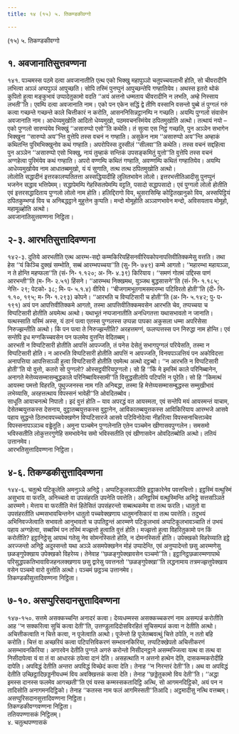 ```yaml
---
title: १४ (१५) ५. तिकण्डकीवग्गो

---
```

(१५) ५. तिकण्डकीवग्गो  


## १. अवजानातिसुत्तवण्णना

१४१. पञ्चमस्स पठमे दत्वा अवजानातीति एत्थ एको भिक्खु महापुञ्ञो चतुपच्चयलाभी होति, सो चीवरादीनि लभित्वा अञ्ञं अप्पपुञ्ञं आपुच्छति। सोपि तस्मिं पुनप्पुनं आपुच्छन्तेपि गण्हातियेव। अथस्स इतरो थोकं कुपितो हुत्वा मङ्कुभावं उप्पादेतुकामो वदति ‘‘अयं अत्तनो धम्मताय चीवरादीनि न लभति, अम्हे निस्साय लभती’’ति। एवम्पि दत्वा अवजानाति नाम। एको पन एकेन सद्धिं द्वे तीणि वस्सानि वसन्तो पुब्बे तं पुग्गलं गरुं कत्वा गच्छन्ते गच्छन्ते काले चित्तीकारं न करोति, आसननिसिन्नट्ठानम्पि न गच्छति। अयम्पि पुग्गलो संवासेन अवजानाति नाम। आधेय्यमुखोति आदितो धेय्यमुखो, पठमवचनस्मिंयेव ठपितमुखोति अत्थो। तत्थायं नयो – एको पुग्गलो सारुप्पंयेव भिक्खुं ‘‘असारुप्पो एसो’’ति कथेति। तं सुत्वा एस निट्ठं गच्छति, पुन अञ्ञेन सभागेन भिक्खुना ‘‘सारुप्पो अय’’न्ति वुत्तेपि तस्स वचनं न गण्हाति। असुकेन नाम ‘‘असारुप्पो अय’’न्ति अम्हाकं कथितन्ति पुरिमभिक्खुनोव कथं गण्हाति। अपरोपिस्स दुस्सीलं ‘‘सीलवा’’ति कथेति। तस्स वचनं सद्दहित्वा पुन अञ्ञेन ‘‘असारुप्पो एसो भिक्खु, नायं तुम्हाकं सन्तिकं उपसङ्कमितुं युत्तो’’ति वुत्तेपि तस्स वचनं अग्गहेत्वा पुरिमंयेव कथं गण्हाति। अपरो वण्णम्पि कथितं गण्हाति, अवण्णम्पि कथितं गण्हातियेव। अयम्पि आधेय्यमुखोयेव नाम आधातब्बमुखो, यं यं सुणाति, तत्थ तत्थ ठपितमुखोति अत्थो।  
लोलोति सद्धादीनं इत्तरकालप्पतितत्ता अस्सद्धियादीहि लुलितभावेन लोलो। इत्तरभत्तीतिआदीसु पुनप्पुनं भजनेन सद्धाव भत्तिपेमम्। सद्धापेमम्पि गेहस्सितपेमम्पि वट्टति, पसादो सद्धापसादो। एवं पुग्गलो लोलो होतीति एवं इत्तरसद्धादिताय पुग्गलो लोलो नाम होति। हलिद्दिरागो विय, थुसरासिम्हि कोट्टितखानुको विय, अस्सपिट्ठियं ठपितकुम्भण्डं विय च अनिबद्धट्ठाने मुहुत्तेन कुप्पति। मन्दो मोमूहोति अञ्ञाणभावेन मन्दो, अविसयताय मोमूहो, महामूळ्होति अत्थो।  
अवजानातिसुत्तवण्णना निट्ठिता।  


## २-३. आरभतिसुत्तादिवण्णना

१४२-३. दुतिये आरभतीति एत्थ आरम्भ-सद्दो कम्मकिरियहिंसनवीरियकोपनापत्तिवीतिक्कमेसु वत्तति। तथा हेस ‘‘यं किञ्चि दुक्खं सम्भोति, सब्बं आरम्भपच्चया’’ति (सु॰ नि॰ ७४९) कम्मे आगतो। ‘‘महारम्भा महायञ्ञा, न ते होन्ति महप्फला’’ति (सं॰ नि॰ १.१२०; अ॰ नि॰ ४.३९) किरियाय। ‘‘समणं गोतमं उद्दिस्स पाणं आरभन्ती’’ति (म॰ नि॰ २.५१) हिंसने। ‘‘आरम्भथ निक्खमथ, युञ्जथ बुद्धसासने’’ति (सं॰ नि॰ १.१८५; नेत्ति॰ २९; पेटको॰ ३८; मि॰ प॰ ५.१.४) वीरिये। ‘‘बीजगामभूतगामसमारम्भा पटिविरतो होती’’ति (दी॰ नि॰ १.१०, १९५; म॰ नि॰ १.२९३) कोपने। ‘‘आरभति च विप्पटिसारी च होती’’ति (अ॰ नि॰ ५.१४२; पु॰ प॰ १९१) अयं पन आपत्तिवीतिक्कमे आगतो, तस्मा आपत्तिवीतिक्कमवसेन आरभति चेव, तप्पच्चया च विप्पटिसारी होतीति अयमेत्थ अत्थो। यथाभूतं नप्पजानातीति अनधिगतत्ता यथासभावतो न जानाति। यत्थस्साति यस्मिं अस्स, यं ठानं पत्वा एतस्स पुग्गलस्स उप्पन्ना पापका अकुसला धम्मा अपरिसेसा निरुज्झन्तीति अत्थो। किं पन पत्वा ते निरुज्झन्तीति? अरहत्तमग्गं, फलप्पत्तस्स पन निरुद्धा नाम होन्ति। एवं सन्तेपि इध मग्गकिच्चवसेन पन फलमेव वुत्तन्ति वेदितब्बम्।  
आरभती न विप्पटिसारी होतीति आपत्तिं आपज्जति, तं पनेस देसेतुं सभागपुग्गलं परियेसति, तस्मा न विप्पटिसारी होति। न आरभति विप्पटिसारी होतीति आपत्तिं न आपज्जति, विनयपञ्ञत्तियं पन अकोविदत्ता अनापत्तिया आपत्तिसञ्ञी हुत्वा विप्पटिसारी होतीति एवमेत्थ अत्थो दट्ठब्बो। ‘‘न आरभति न विप्पटिसारी होती’’ति यो वुत्तो, कतरो सो पुग्गलो? ओस्सट्ठवीरियपुग्गलो। सो हि ‘‘किं मे इमस्मिं काले परिनिब्बानेन, अनागते मेत्तेय्यसम्मासम्बुद्धकाले परिनिब्बायिस्सामी’’ति विसुद्धसीलोपि पटिपत्तिं न पूरेति। सो हि ‘‘किमत्थं आयस्मा पमत्तो विहरति, पुथुज्जनस्स नाम गति अनिबद्धा, तस्मा हि मेत्तेय्यसम्मासम्बुद्धस्स सम्मुखीभावं लभेय्यासि, अरहत्तत्थाय विपस्सनं भावेही’’ति ओवदितब्बोव।  
साधूति आयाचनत्थे निपातो। इदं वुत्तं होति – याव अपरद्धं वत आयस्मता, एवं सन्तेपि मयं आयस्मन्तं याचाम, देसेतब्बयुत्तकस्स देसनाय, वुट्ठातब्बयुत्तकस्स वुट्ठानेन, आविकातब्बयुत्तकस्स आविकिरियाय आरम्भजे आसवे पहाय सुद्धन्ते ठितभावपच्चवेक्खणेन विप्पटिसारजे आसवे पटिविनोदेत्वा नीहरित्वा विपस्सनाचित्तञ्चेव विपस्सनापञ्ञञ्च वड्ढेतूति। अमुना पञ्चमेन पुग्गलेनाति एतेन पञ्चमेन खीणासवपुग्गलेन। समसमो भविस्सतीति लोकुत्तरगुणेहि समभावेनेव समो भविस्सतीति एवं खीणासवेन ओवदितब्बोति अत्थो। ततियं उत्तानमेव।  
आरभतिसुत्तादिवण्णना निट्ठिता।  


## ४-६. तिकण्डकीसुत्तादिवण्णना

१४४-६. चतुत्थे पटिकूलेति अमनुञ्ञे अनिट्ठे। अप्पटिकूलसञ्ञीति इट्ठाकारेनेव पवत्तचित्तो। इट्ठस्मिं वत्थुस्मिं असुभाय वा फरति, अनिच्चतो वा उपसंहरति उपनेति पवत्तेति। अनिट्ठस्मिं वत्थुस्मिन्ति अनिट्ठे सत्तसञ्ञिते आरम्मणे। मेत्ताय वा फरतीति मेत्तं हितेसितं उपसंहरन्तो सब्बत्थकमेव वा तत्थ फरति। धातुतो वा उपसंहरतीति धम्मसभावचिन्तनेन धातुतो पच्चवेक्खणाय धातुमनसिकारं वा तत्थ पवत्तेति। तदुभयं अभिनिवज्जेत्वाति सभावतो आनुभावतो च उपतिट्ठन्तं आरम्मणे पटिकूलभावं अप्पटिकूलभावञ्चाति तं उभयं पहाय अग्गहेत्वा, सब्बस्मिं पन तस्मिं मज्झत्तो हुत्वाति वुत्तं होति। मज्झत्तो हुत्वा विहरितुकामो पन किं करोतीति? इट्ठानिट्ठेसु आपाथं गतेसु नेव सोमनस्सितो होति, न दोमनस्सितो होति। उपेक्खको विहरेय्याति इट्ठे अरज्जन्तो अनिट्ठे अदुस्सन्तो यथा अञ्ञे असमपेक्खनेन मोहं उप्पादेन्ति, एवं अनुप्पादेन्तो छसु आरम्मणेसु छळङ्गुपेक्खाय उपेक्खको विहरेय्य। तेनेवाह ‘‘छळङ्गुपेक्खावसेन पञ्चमो’’ति। इट्ठानिट्ठछळारम्मणापाथे परिसुद्धपकतिभावाविजहनलक्खणाय छसु द्वारेसु पवत्तनतो ‘‘छळङ्गुपेक्खा’’ति लद्धनामाय तत्रमज्झत्तुपेक्खाय वसेन पञ्चमो वारो वुत्तोति अत्थो। पञ्चमं छट्ठञ्च उत्तानमेव।  
तिकण्डकीसुत्तादिवण्णना निट्ठिता।  


## ७-१०. असप्पुरिसदानसुत्तादिवण्णना

१४७-१५०. सत्तमे असक्कच्चन्ति अनादरं कत्वा। देय्यधम्मस्स असक्कच्चकरणं नाम असम्पन्नं करोतीति आह ‘‘न सक्करित्वा सुचिं कत्वा देती’’ति, उत्तण्डुलादिदोसविरहितं सुचिसम्पन्नं कत्वा न देतीति अत्थो। अचित्तीकत्वाति न चित्ते कत्वा, न पूजेत्वाति अत्थो। पूजेन्तो हि पूजेतब्बवत्थुं चित्ते ठपेति, न ततो बहि करोति। चित्तं वा अच्छरियं कत्वा पटिपत्तिविकरणं सम्भावनकिरिया, तप्पटिक्खेपतो अचित्तीकरणं असम्भावनकिरिया। अगारवेन देतीति पुग्गले अगरुं करोन्तो निसीदनट्ठाने असम्मज्जित्वा यत्थ वा तत्थ वा निसीदापेत्वा यं वा तं वा आधारकं ठपेत्वा दानं देति। असहत्थाति न अत्तनो हत्थेन देति, दासकम्मकरोदीहि दापेति। अपविद्धं देतीति अन्तरा अपविद्धं विच्छेदं कत्वा देति। तेनाह ‘‘न निरन्तरं देती’’ति। अथ वा अपविद्धं देतीति उच्छिट्ठादिछड्डनीयधम्मं विय अवक्खित्तकं कत्वा देति। तेनाह ‘‘छड्डेतुकामो विय देती’’ति। ‘‘अद्धा इमस्स दानस्स फलमेव आगच्छती’’ति एवं यस्स कम्मस्सकतादिट्ठि अत्थि, सो आगमनदिट्ठिको, अयं पन न तादिसोति अनागमनदिट्ठिको। तेनाह ‘‘कतस्स नाम फलं आगमिस्सती’’तिआदि। अट्ठमादीसु नत्थि वत्तब्बम्।  
असप्पुरिसदानसुत्तादिवण्णना निट्ठिता।  
तिकण्डकीवग्गवण्णना निट्ठिता।  
ततियपण्णासकं निट्ठितम्।  
४. चतुत्थपण्णासकं  